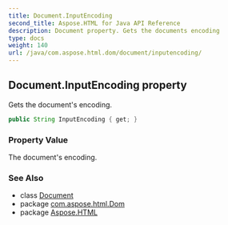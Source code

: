 ```yaml
---
title: Document.InputEncoding
second_title: Aspose.HTML for Java API Reference
description: Document property. Gets the documents encoding
type: docs
weight: 140
url: /java/com.aspose.html.dom/document/inputencoding/
---
```

## Document.InputEncoding property

Gets the document's encoding.

```java
public String InputEncoding { get; }
```

### Property Value

The document's encoding.

### See Also

* class [Document](../)
* package [com.aspose.html.Dom](../../document/)
* package [Aspose.HTML](../../../)
